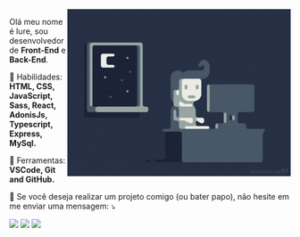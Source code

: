 <img src="night-code.gif" margin-left="36px" min-width="400px" max-width="400px" width="400px" align="right" alt="Computador">

<p align="left"> 
  Olá meu nome é Iure, sou desenvolvedor de <strong>Front-End</strong> e <strong>Back-End</strong>.
</p>

<p align="left">
  🦄 Habilidades: <strong>HTML, CSS, JavaScript, Sass, React, AdonisJs, Typescript, Express, MySql.</strong>
</p>

<p align="left">
  💼 Ferramentas: <strong>VSCode, Git and GitHub.</strong>
</p>

<p align="left">
  💌 Se você deseja realizar um projeto comigo (ou bater papo), não hesite em me enviar uma mensagem: ⤵️
</p>

<p align="left">
  <a href="https://www.instagram.com/iure.sg/" alt="Instagram" target="_blank">
  <img src="https://img.shields.io/badge/-Instagram-DF0174?style=for-the-badge&logo=instagram&logoColor=white&link=https://www.instagram.com/iure.sg/"/></a>
  
  <a href="https://www.linkedin.com/in/iure-silva-024047148/"  alt="Linkedin" target="_blank">
  <img src="https://img.shields.io/badge/-Linkedin-0e76a8?style=for-the-badge&logo=Linkedin&logoColor=white&link=https://www.linkedin.com/in/iure-silva-024047148/" /></a>

  <a href="https://www.facebook.com/iuresilva996/" alt="Facebook" target="_blank">
  <img src="https://img.shields.io/badge/-Facebook-3b5998?style=for-the-badge&logo=facebook&logoColor=white&link=https://www.facebook.com/iuresilva996/"/></a>
</p>  
